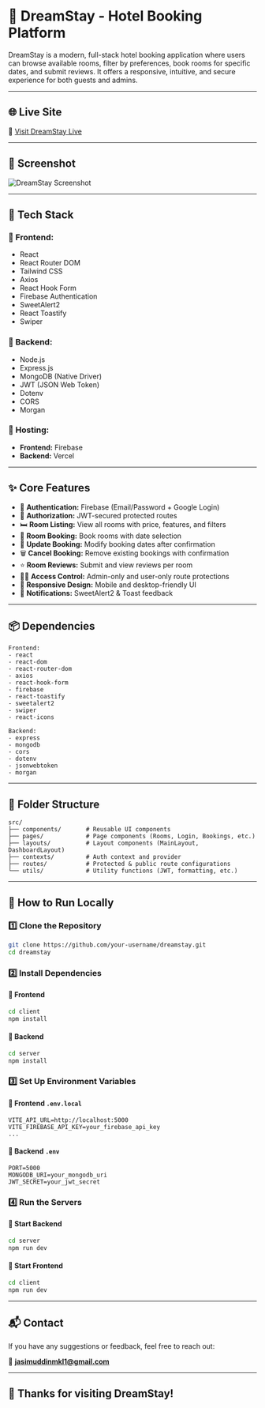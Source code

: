 # 🏨 DreamStay - Hotel Booking Platform

DreamStay is a modern, full-stack hotel booking application where users can browse available rooms, filter by preferences, book rooms for specific dates, and submit reviews. It offers a responsive, intuitive, and secure experience for both guests and admins.

---

## 🌐 Live Site

🔗 [Visit DreamStay Live](https://dreamstay-42147.web.app/)

---

## 📸 Screenshot



![DreamStay Screenshot](https://i.ibb.co.com/3yLppmyw/Screenshot-7.jpg)

---

## 🧰 Tech Stack

### 🔷 Frontend:
- React
- React Router DOM
- Tailwind CSS
- Axios
- React Hook Form
- Firebase Authentication
- SweetAlert2
- React Toastify
- Swiper

### 🔷 Backend:
- Node.js
- Express.js
- MongoDB (Native Driver)
- JWT (JSON Web Token)
- Dotenv
- CORS
- Morgan

### 🔷 Hosting:
- **Frontend:** Firebase  
- **Backend:** Vercel

---

## ✨ Core Features

- 🔐 **Authentication:** Firebase (Email/Password + Google Login)
- 🔑 **Authorization:** JWT-secured protected routes
- 🛏 **Room Listing:** View all rooms with price, features, and filters
- 📅 **Room Booking:** Book rooms with date selection
- 🔄 **Update Booking:** Modify booking dates after confirmation
- 🗑 **Cancel Booking:** Remove existing bookings with confirmation
- ⭐ **Room Reviews:** Submit and view reviews per room
- 🧑‍💻 **Access Control:** Admin-only and user-only route protections
- 📱 **Responsive Design:** Mobile and desktop-friendly UI
- 🔔 **Notifications:** SweetAlert2 & Toast feedback

---

## 📦 Dependencies

```
Frontend:
- react
- react-dom
- react-router-dom
- axios
- react-hook-form
- firebase
- react-toastify
- sweetalert2
- swiper
- react-icons

Backend:
- express
- mongodb
- cors
- dotenv
- jsonwebtoken
- morgan
```

---

## 📁 Folder Structure

```
src/
├── components/       # Reusable UI components
├── pages/            # Page components (Rooms, Login, Bookings, etc.)
├── layouts/          # Layout components (MainLayout, DashboardLayout)
├── contexts/         # Auth context and provider
├── routes/           # Protected & public route configurations
└── utils/            # Utility functions (JWT, formatting, etc.)
```

---

## 🧪 How to Run Locally

### 1️⃣ Clone the Repository

```bash
git clone https://github.com/your-username/dreamstay.git
cd dreamstay
```

### 2️⃣ Install Dependencies

#### 🔹 Frontend
```bash
cd client
npm install
```

#### 🔹 Backend
```bash
cd server
npm install
```

### 3️⃣ Set Up Environment Variables

#### 🔹 Frontend `.env.local`

```env
VITE_API_URL=http://localhost:5000
VITE_FIREBASE_API_KEY=your_firebase_api_key
...
```

#### 🔹 Backend `.env`

```env
PORT=5000
MONGODB_URI=your_mongodb_uri
JWT_SECRET=your_jwt_secret
```

### 4️⃣ Run the Servers

#### 🔹 Start Backend

```bash
cd server
npm run dev
```

#### 🔹 Start Frontend

```bash
cd client
npm run dev
```

---

## 📬 Contact

If you have any suggestions or feedback, feel free to reach out:

📧 **jasimuddinmkl1@gmail.com**

---

## 🙏 Thanks for visiting DreamStay!
